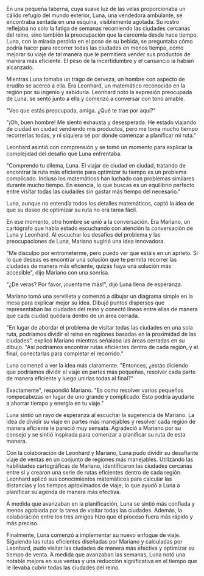 En una pequeña taberna, cuya suave luz de las velas proporcionaba un cálido refugio del mundo exterior, Luna, una vendedora ambulante, se encontraba sentada en una esquina, visiblemente agotada. Su rostro reflejaba no solo la fatiga de semanas recorriendo las ciudades cercanas del reino, sino también la preocupación que la carcomía desde hace tiempo. Luna, con la mirada perdida en el poso de su bebida, se preguntaba cómo podría hacer para recorrer todas las ciudades en menos tiempo, cómo mejorar su viaje de tal manera que le permitiera vender sus productos de manera más eficiente. El peso de la incertidumbre y el cansancio la habían alcanzado.

Mientras Luna tomaba un trago de cerveza, un hombre con aspecto de erudito se acercó a ella. Era Leonhard, un matemático reconocido en la región por su ingenio y sabiduría. Leonhard notó la expresión preocupada de Luna, se sentó junto a ella y comenzó a conversar con tono amable.

"Veo que estás preocupada, amiga. ¿Qué te trae por aquí?"

"¡Oh, buen hombre! Me siento exhausta y desesperada. He estado viajando de ciudad en ciudad vendiendo mis productos, pero me toma mucho tiempo recorrerlas todas, y ni siquiera sé por dónde comenzar a planificar mi ruta."

Leonhard asintió con comprensión y se tomó un momento para explicar la complejidad del desafío que Luna enfrentaba.

"Comprendo tu dilema, Luna. El viajar de ciudad en ciudad, tratando de encontrar la ruta más eficiente para optimizar tu tiempo es un problema complicado. Incluso los matemáticos han luchado con problemas similares durante mucho tiempo. En esencia, lo que buscas es un equilibrio perfecto entre visitar todas las ciudades sin gastar más tiempo del necesario."

Luna, aunque no entendía todos los detalles matemáticos, captó la idea de que su deseo de optimizar su ruta no era tarea fácil.

En ese momento, otro hombre se unió a la conversación. Era Mariano, un cartógrafo que había estado escuchando con atención la conversación de Luna y Leonhard. Al escuchar los desafíos del problema y las preocupaciones de Luna, Mariano sugirió una idea innovadora.

"Me disculpo por entrometerme, pero puedo ver que estáis en un aprieto. Si lo que deseas es encontrar una solución que te permita recorrer las ciudades de manera más eficiente, quizás haya una solución más accesible", dijo Mariano con una sonrisa.

"¿De veras? Por favor, ¡cuentame más!", dijo Luna llena de esperanza.

Mariano tomó una servilleta y comenzó a dibujar un diagrama simple en la mesa para explicar mejor su idea. Dibujó puntos dispersos que representaban las ciudades del reino y conectó líneas entre ellas de manera que cada ciudad quedara dentro de un área cerrada.

"En lugar de abordar el problema de visitar todas las ciudades en una sola ruta, podríamos dividir el reino en regiones basadas en la proximidad de las ciudades", explicó Mariano mientras señalaba las áreas cerradas en su dibujo. "Así podríamos encontrar rutas eficientes dentro de cada región, y al final, conectarlas para completar el recorrido."

Luna comenzó a ver la idea más claramente. "Entonces, ¿estás diciendo que podríamos dividir el viaje en partes más pequeñas, resolver cada parte de manera eficiente y luego unirlas todas al final?"

Exactamente", respondió Mariano. "Es como resolver varios pequeños rompecabezas en lugar de uno grande y complicado. Esto podría ayudarte a ahorrar tiempo y energía en tu viaje."

Luna sintió un rayo de esperanza al escuchar la sugerencia de Mariano. La idea de dividir su viaje en partes más manejables y resolver cada región de manera eficiente le pareció muy sensata. Agradeció a Mariano por su consejo y se sintió inspirada para comenzar a planificar su ruta de esta manera.

Con la colaboración de Leonhard y Mariano, Luna pudo dividir su desafiante viaje de ventas en un conjunto de regiones más manejables. Utilizando las habilidades cartográficas de Mariano, identificaron las ciudades cercanas entre sí y crearon una serie de rutas eficientes dentro de cada región. Leonhard aplicó sus conocimientos matemáticos para calcular las distancias y los tiempos aproximados de viaje, lo que ayudó a Luna a planificar su agenda de manera más efectiva.

A medida que avanzaban en la planificación, Luna se sintió más confiada y menos agobiada por la tarea de visitar todas las ciudades. Además, la colaboración entre los tres amigos hizo que el proceso fuera más rápido y más preciso.

Finalmente, Luna comenzó a implementar su nuevo enfoque de viaje. Siguiendo las rutas eficientes diseñadas por Mariano y calculadas por Leonhard, pudo visitar las ciudades de manera más efectiva y optimizar su tiempo de venta. A medida que avanzaban las semanas, Luna notó una notable mejora en sus ventas y una reducción significativa en el tiempo que le llevaba cubrir todas las ciudades del reino.
